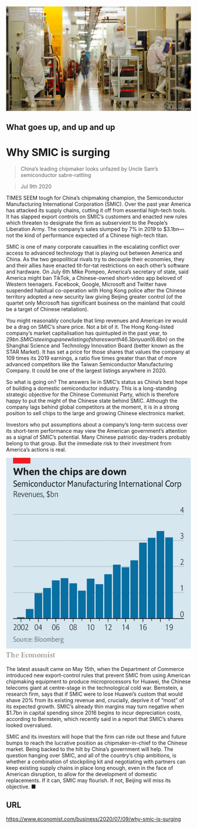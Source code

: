![](./images/20200711_WBP001_0.jpg)

## What goes up, and up and up

# Why SMIC is surging

> China’s leading chipmaker looks unfazed by Uncle Sam’s semiconductor sabre-rattling

> Jul 9th 2020

TIMES SEEM tough for China’s chipmaking champion, the Semiconductor Manufacturing International Corporation (SMIC). Over the past year America has attacked its supply chains, cutting it off from essential high-tech tools. It has slapped export controls on SMIC’s customers and enacted new rules which threaten to designate the firm as subservient to the People’s Liberation Army. The company’s sales slumped by 7% in 2019 to $3.1bn—not the kind of performance expected of a Chinese high-tech titan.

SMIC is one of many corporate casualties in the escalating conflict over access to advanced technology that is playing out between America and China. As the two geopolitical rivals try to decouple their economies, they and their allies have enacted tit-for-tat restrictions on each other’s software and hardware. On July 6th Mike Pompeo, America’s secretary of state, said America might ban TikTok, a Chinese-owned short-video app beloved of Western teenagers. Facebook, Google, Microsoft and Twitter have suspended habitual co-operation with Hong Kong police after the Chinese territory adopted a new security law giving Beijing greater control (of the quartet only Microsoft has significant business on the mainland that could be a target of Chinese retaliation).

You might reasonably conclude that limp revenues and American ire would be a drag on SMIC’s share price. Not a bit of it. The Hong Kong-listed company’s market capitalisation has quintupled in the past year, to $29bn. SMIC is teeing up a new listing of shares worth 46.3bn yuan ($6.6bn) on the Shanghai Science and Technology Innovation Board (better known as the STAR Market). It has set a price for those shares that values the company at 109 times its 2019 earnings, a ratio five times greater than that of more advanced competitors like the Taiwan Semiconductor Manufacturing Company. It could be one of the largest listings anywhere in 2020.

So what is going on? The answers lie in SMIC’s status as China’s best hope of building a domestic semiconductor industry. This is a long-standing strategic objective for the Chinese Communist Party, which is therefore happy to put the might of the Chinese state behind SMIC. Although the company lags behind global competitors at the moment, it is in a strong position to sell chips to the large and growing Chinese electronics market.

Investors who put assumptions about a company’s long-term success over its short-term performance may view the American government’s attention as a signal of SMIC’s potential. Many Chinese patriotic day-traders probably belong to that group. But the immediate risk to their investment from America’s actions is real.

![](./images/20200711_WBC341.png)

The latest assault came on May 15th, when the Department of Commerce introduced new export-control rules that prevent SMIC from using American chipmaking equipment to produce microprocessors for Huawei, the Chinese telecoms giant at centre-stage in the technological cold war. Bernstein, a research firm, says that if SMIC were to lose Huawei’s custom that would shave 20% from its existing revenue and, crucially, deprive it of “most” of its expected growth. SMIC’s already thin margins may turn negative when $1.7bn in capital spending since 2016 begins to incur depreciation costs, according to Bernstein, which recently said in a report that SMIC’s shares looked overvalued.

SMIC and its investors will hope that the firm can ride out these and future bumps to reach the lucrative position as chipmaker-in-chief to the Chinese market. Being backed to the hilt by China’s government will help. The question hanging over SMIC, and all of the country’s chip ambitions, is whether a combination of stockpiling kit and negotiating with partners can keep existing supply chains in place long enough, even in the face of American disruption, to allow for the development of domestic replacements. If it can, SMIC may flourish. If not, Beijing will miss its objective. ■

## URL

https://www.economist.com/business/2020/07/09/why-smic-is-surging
